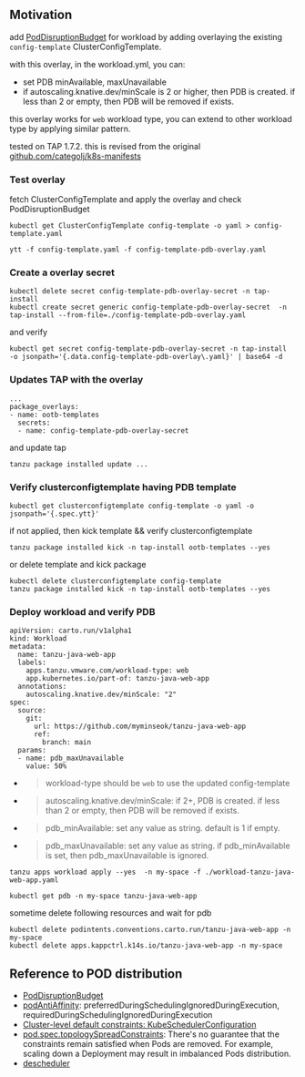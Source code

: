 ## Motivation
add [PodDisruptionBudget](https://kubernetes.io/docs/tasks/run-application/configure-pdb/) for workload by adding overlaying the existing `config-template` ClusterConfigTemplate. 

with this overlay, in the workload.yml, you can:
- set PDB minAvailable, maxUnavailable 
- if autoscaling.knative.dev/minScale is 2 or higher, then PDB is created. if less than 2 or empty, then PDB will be removed if exists.

this overlay works for `web` workload type, you can extend to other workload type by applying similar pattern. 

tested on TAP 1.7.2. this is revised from the original [github.com/categolj/k8s-manifests](https://github.com/categolj/k8s-manifests/blob/main/lime-build/config/platform/tap/overlays/ootb-templates-overlay-pdb.yaml)

### Test overlay
fetch ClusterConfigTemplate and apply the overlay and check PodDisruptionBudget
```
kubectl get ClusterConfigTemplate config-template -o yaml > config-template.yaml

ytt -f config-template.yaml -f config-template-pdb-overlay.yaml 
```

### Create a overlay secret
```
kubectl delete secret config-template-pdb-overlay-secret -n tap-install   
kubectl create secret generic config-template-pdb-overlay-secret  -n tap-install --from-file=./config-template-pdb-overlay.yaml
```
and verify
```
kubectl get secret config-template-pdb-overlay-secret -n tap-install  -o jsonpath='{.data.config-template-pdb-overlay\.yaml}' | base64 -d
```

### Updates TAP with the overlay
```
...
package_overlays:
- name: ootb-templates
  secrets:
  - name: config-template-pdb-overlay-secret
```
and update tap 
```
tanzu package installed update ...
```

### Verify clusterconfigtemplate having PDB template
```
kubectl get clusterconfigtemplate config-template -o yaml -o jsonpath='{.spec.ytt}' 
```

if not applied, then kick template && verify clusterconfigtemplate
```
tanzu package installed kick -n tap-install ootb-templates --yes
```
or delete template and kick package
```
kubectl delete clusterconfigtemplate config-template
tanzu package installed kick -n tap-install ootb-templates --yes
```

### Deploy workload and verify PDB


```
apiVersion: carto.run/v1alpha1
kind: Workload
metadata:
  name: tanzu-java-web-app
  labels:
    apps.tanzu.vmware.com/workload-type: web
    app.kubernetes.io/part-of: tanzu-java-web-app
  annotations:
    autoscaling.knative.dev/minScale: "2"
spec:
  source:
    git:
      url: https://github.com/myminseok/tanzu-java-web-app
      ref:
        branch: main
  params:
  - name: pdb_maxUnavailable
    value: 50%
```
- > workload-type should be `web` to use the updated config-template
- > autoscaling.knative.dev/minScale: if 2+, PDB is created. if less than 2 or empty, then PDB will be removed if exists.
- > pdb_minAvailable: set any value as string. default is 1 if empty.
- > pdb_maxUnavailable: set any value as string. if pdb_minAvailable is set, then pdb_maxUnavailable is ignored.

```
tanzu apps workload apply --yes  -n my-space -f ./workload-tanzu-java-web-app.yaml
```

```
kubectl get pdb -n my-space tanzu-java-web-app
```

sometime delete following resources and wait for pdb
```
kubectl delete podintents.conventions.carto.run/tanzu-java-web-app -n my-space
kubectl delete apps.kappctrl.k14s.io/tanzu-java-web-app -n my-space
```

## Reference to POD distribution
- [PodDisruptionBudget](https://kubernetes.io/docs/tasks/run-application/configure-pdb/)
- [podAntiAffinity](https://kubernetes.io/docs/concepts/scheduling-eviction/assign-pod-node/#more-practical-use-cases): preferredDuringSchedulingIgnoredDuringExecution, requiredDuringSchedulingIgnoredDuringExecution
- [Cluster-level default constraints: KubeSchedulerConfiguration](https://kubernetes.io/docs/concepts/scheduling-eviction/topology-spread-constraints/#cluster-level-default-constraints)
- [pod.spec.topologySpreadConstraints](https://kubernetes.io/docs/concepts/scheduling-eviction/topology-spread-constraints/#topologyspreadconstraints-field): There's no guarantee that the constraints remain satisfied when Pods are removed. For example, scaling down a Deployment may result in imbalanced Pods distribution.
- [descheduler](https://github.com/kubernetes-sigs/descheduler)
